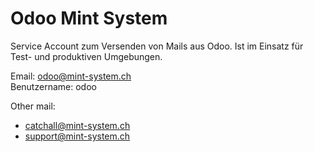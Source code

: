 # Odoo Mint System

Service Account zum Versenden von Mails aus Odoo. Ist im Einsatz für Test- und produktiven Umgebungen.

Email: odoo@mint-system.ch  
Benutzername: odoo  

Other mail:
* catchall@mint-system.ch
* support@mint-system.ch
